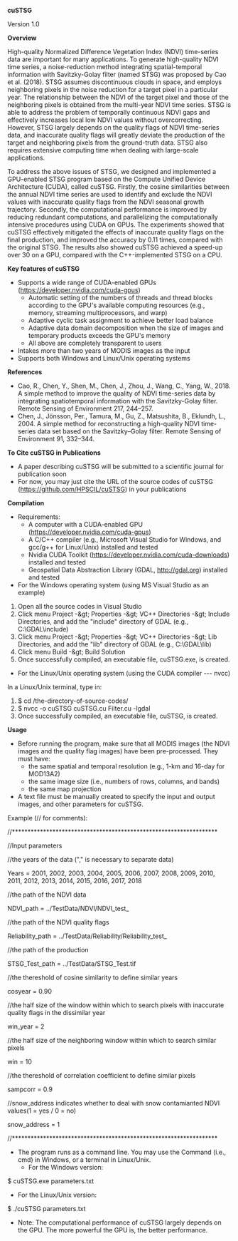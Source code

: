 **cuSTSG**

Version 1.0

**Overview**

High-quality Normalized Difference Vegetation Index (NDVI) time-series data are important for many applications. To generate high-quality NDVI time series, a noise-reduction method integrating spatial-temporal information with Savitzky-Golay filter (named STSG) was proposed by Cao et al. (2018). STSG assumes discontinuous clouds in space, and employs neighboring pixels in the noise reduction for a target pixel in a particular year. The relationship between the NDVI of the target pixel and those of the neighboring pixels is obtained from the multi-year NDVI time series. STSG is able to address the problem of temporally continuous NDVI gaps and effectively increases local low NDVI values without overcorrecting. However, STSG largely depends on the quality flags of NDVI time-series data, and inaccurate quality flags will greatly deviate the production of the target and neighboring pixels from the ground-truth data. STSG also requires extensive computing time when dealing with large-scale applications.

To address the above issues of STSG, we designed and implemented a GPU-enabled STSG program based on the Compute Unified Device Architecture (CUDA), called cuSTSG. Firstly, the cosine similarities between the annual NDVI time series are used to identify and exclude the NDVI values with inaccurate quality flags from the NDVI seasonal growth trajectory. Secondly, the computational performance is improved by reducing redundant computations, and parallelizing the computationally intensive procedures using CUDA on GPUs. The experiments showed that cuSTSG effectively mitigated the effects of inaccurate quality flags on the final production, and improved the accuracy by 0.11 times, compared with the original STSG. The results also showed cuSTSG achieved a speed-up over 30 on a GPU, compared with the C++-implemented STSG on a CPU.

**Key features of cuSTSG**

- Supports a wide range of CUDA-enabled GPUs (https://developer.nvidia.com/cuda-gpus)
  - Automatic setting of the numbers of threads and thread blocks according to the GPU&#39;s available computing resources (e.g., memory, streaming multiprocessors, and warp)
  - Adaptive cyclic task assignment to achieve better load balance
  - Adaptive data domain decomposition when the size of images and temporary products exceeds the GPU&#39;s memory
  - All above are completely transparent to users
- Intakes more than two years of MODIS images as the input
- Supports both Windows and Linux/Unix operating systems

**References**

- Cao, R., Chen, Y., Shen, M., Chen, J., Zhou, J., Wang, C., Yang, W., 2018. A simple method to improve the quality of NDVI time-series data by integrating spatiotemporal information with the Savitzky-Golay filter. Remote Sensing of Environment 217, 244–257.
- Chen, J., Jönsson, Per., Tamura, M., Gu, Z., Matsushita, B., Eklundh, L., 2004. A simple method for reconstructing a high-quality NDVI time-series data set based on the Savitzky–Golay filter. Remote Sensing of Environment 91, 332–344.

**To Cite cuSTSG in Publications**

- A paper describing cuSTSG will be submitted to a scientific journal for publication soon
- For now, you may just cite the URL of the source codes of cuSTSG (https://github.com/HPSCIL/cuSTSG) in your publications

**Compilation**

- Requirements:
  - A computer with a CUDA-enabled GPU (https://developer.nvidia.com/cuda-gpus)
  - A C/C++ compiler (e.g., Microsoft Visual Studio for Windows, and gcc/g++ for Linux/Unix) installed and tested
  - Nvidia CUDA Toolkit (https://developer.nvidia.com/cuda-downloads) installed and tested
  - Geospatial Data Abstraction Library (GDAL, http://gdal.org) installed and tested
- For the Windows operating system (using MS Visual Studio as an example)

1. Open all the source codes in Visual Studio
2. Click menu Project -\&gt; Properties -\&gt; VC++ Directories -\&gt; Include Directories, and add the &quot;include&quot; directory of GDAL (e.g., C:\GDAL\include)
3. Click menu Project -\&gt; Properties -\&gt; VC++ Directories -\&gt; Lib Directories, and add the &quot;lib&quot; directory of GDAL (e.g., C:\GDAL\lib)
4. Click menu Build -\&gt; Build Solution
5. Once successfully compiled, an executable file, cuSTSG.exe, is created.

- For the Linux/Unix operating system (using the CUDA compiler --- nvcc)

In a Linux/Unix terminal, type in:

1. $ cd /the-directory-of-source-codes/
2. $ nvcc -o cuSTSG cuSTSG.cu Filter.cu -lgdal
3. Once successfully compiled, an executable file, cuSTSG, is created.

**Usage**

- Before running the program, make sure that all MODIS images (the NDVI images and the quality flag images) have been pre-processed. They must have:
  - the same spatial and temporal resolution (e.g., 1-km and 16-day for MOD13A2)
  - the same image size (i.e., numbers of rows, columns, and bands)
  - the same map projection
- A text file must be manually created to specify the input and output images, and other parameters for cuSTSG.

Example (// for comments):

//\*\*\*\*\*\*\*\*\*\*\*\*\*\*\*\*\*\*\*\*\*\*\*\*\*\*\*\*\*\*\*\*\*\*\*\*\*\*\*\*\*\*\*\*\*\*\*\*\*\*\*\*\*\*\*\*\*\*\*\*\*\*\*\*\*\*

//Input parameters

//the years of the data (&quot;,&quot; is necessary to separate data)

Years = 2001, 2002, 2003, 2004, 2005, 2006, 2007, 2008, 2009, 2010, 2011, 2012, 2013, 2014, 2015, 2016, 2017, 2018

//the path of the NDVI data

NDVI\_path = ../TestData/NDVI/NDVI\_test\_

//the path of the NDVI quality flags

Reliability\_path = ../TestData/Reliability/Reliability\_test\_

//the path of the production

STSG\_Test\_path = ../TestData/STSG\_Test.tif

//the thereshold of cosine similarity to define similar years

cosyear = 0.90

//the half size of the window within which to search pixels with inaccurate quality flags in the dissimilar year

win\_year = 2

//the half size of the neighboring window within which to search similar pixels

win = 10

//the thereshold of correlation coefficient to define similar pixels

sampcorr = 0.9

//snow\_address indicates whether to deal with snow contamianted NDVI values(1 = yes / 0 = no)

snow\_address = 1

//\*\*\*\*\*\*\*\*\*\*\*\*\*\*\*\*\*\*\*\*\*\*\*\*\*\*\*\*\*\*\*\*\*\*\*\*\*\*\*\*\*\*\*\*\*\*\*\*\*\*\*\*\*\*\*\*\*\*\*\*\*\*\*\*\*\*

- The program runs as a command line. You may use the Command (i.e., cmd) in Windows, or a terminal in Linux/Unix.
  - For the Windows version:

$ cuSTSG.exe parameters.txt

  - For the Linux/Unix version:

$ ./cuSTSG parameters.txt

- Note: The computational performance of cuSTSG largely depends on the GPU. The more powerful the GPU is, the better performance.